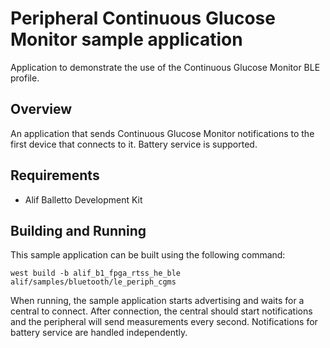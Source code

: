 # Peripheral Continuous Glucose Monitor sample application

   Application to demonstrate the use of the Continuous Glucose Monitor BLE profile.

## Overview

An application that sends Continuous Glucose Monitor notifications to the first device that connects to it.
Battery service is supported.

## Requirements

* Alif Balletto Development Kit

## Building and Running

This sample application can be built using the following command:

```
west build -b alif_b1_fpga_rtss_he_ble alif/samples/bluetooth/le_periph_cgms
```

When running, the sample application starts advertising and waits for a central to connect.
After connection, the central should start notifications and the peripheral will send measurements every second.
Notifications for battery service are handled independently.
